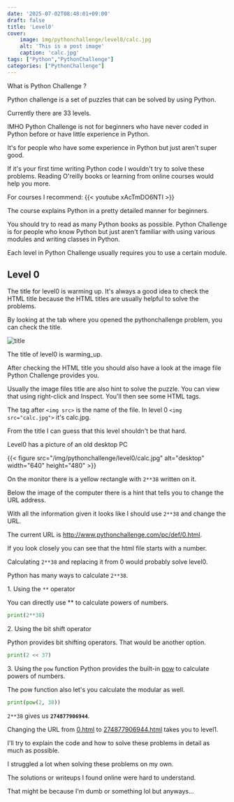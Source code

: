 ```yaml
---
date: '2025-07-02T08:48:01+09:00'
draft: false
title: 'Level0'
cover: 
    image: img/pythonchallenge/level0/calc.jpg
    alt: 'This is a post image'
    caption: 'calc.jpg'
tags: ["Python","PythonChallenge"]
categories: ["PythonChallenge"]
---
```


What is Python Challenge ?

Python challenge is a set of puzzles that can be solved by using Python.

Currently there are 33 levels.

IMHO Python Challenge is not for beginners who have never coded in Python before or have little experience in Python.

It's for people who have some experience in Python but just aren't super good.

If it's your first time writing Python code I wouldn't try to solve these problems.
Reading O'reilly books or learning from online courses would help you more.

For courses I recommend:
{{< youtube xAcTmDO6NTI >}}

The course explains Python in a pretty detailed manner for beginners.


You should try to read as many Python books as possible. Python Challenge is for people who know Python but just aren't familiar with using various modules and writing classes in Python.

Each level in Python Challenge usually requires you to use a certain module.

## Level 0

The title for level0 is warming up.
It's always a good idea to check the HTML title because the HTML titles are usually helpful to solve the problems.

By looking at the tab where you opened the pythonchallenge problem, you can check the title.

![title](/img/pythonchallenge/level0/warming_up.png)

The title of level0 is warming_up.

After checking the HTML title you should also have a look at the image file Python Challenge provides you.

Usually the image files title are also hint to solve the puzzle. You can view that using right-click and Inspect.
You'll then see some HTML tags.

The tag after `<img src>` is the name of the file.
In level 0 `<img src="calc.jpg">` it's calc.jpg.

From the title I can guess that this level shouldn't be that hard.

Level0 has a picture of an old desktop PC 

{{< figure src="/img/pythonchallenge/level0/calc.jpg" alt="desktop" width="640" height="480" >}}


On the monitor there is a yellow rectangle with `2**38` written on it.


Below the image of the computer there is a hint that tells you to change the URL address.


With all the information given it looks like I should use `2**38` and change the URL.


The current URL is http://www.pythonchallenge.com/pc/def/0.html.


If you look closely you can see that the html file starts with a number.


Calculating `2**38` and replacing it from 0 would probably solve level0.


Python has many ways to calculate `2**38`.


1\. Using the `**` operator

You can directly use \*\* to calculate powers of numbers.

```python
print(2**38)
```


2\. Using the bit shift operator


Python provides bit shifting operators. That would be another option.


```python
print(2 << 37)
```


3\. Using the `pow` function
Python provides the built-in [pow](https://docs.python.org/3/library/functions.html#pow) to calculate powers of numbers.


The pow function also let's you calculate the modular as well.


```python
print(pow(2, 38))
```


`2**38` gives us **`274877906944`**.


Changing the URL from [0.html](http://www.pythonchallenge.com/pc/def/0.html) to [274877906944.html](http://www.pythonchallenge.com/pc/def/0.html) takes you to level1.


I'll try to explain the code and how to solve these problems in detail as much as possible.


I struggled a lot when solving these problems on my own.


The solutions or writeups I found online were hard to understand.


That might be because I'm dumb or something lol but anyways...